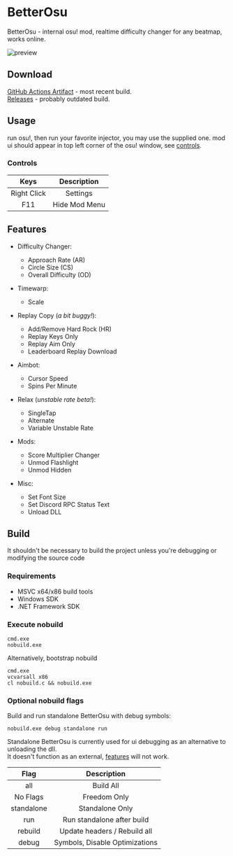 # BetterOsu

BetterOsu - internal osu! mod, realtime difficulty changer for any beatmap, works online.  

![preview](https://cdn.discordapp.com/attachments/1179510539894919299/1196456844051370075/static.png?ex=65b7b244&is=65a53d44&hm=661cf2f85dd3bcc4bd21155a40e9742f279d0dbff7a561b94b9a1841f76ea1bc&)  

## Download

[GitHub Actions Artifact](https://github.com/botsolver/bettermintosu/actions) - most recent build.  
[Releases](https://github.com/botsolver/bettermintosu/releases/latest) - probably outdated build.  

## Usage

run osu!, then run your favorite injector, you may use the supplied one.
mod ui should appear in top left corner of the osu! window, see [controls](#controls).  

### Controls

|    Keys     |   Description  |
|:-----------:|:--------------:|
| Right Click |    Settings    |
| F11         |  Hide Mod Menu |

## Features

- Difficulty Changer:
    * Approach Rate (AR)
    * Circle Size (CS)
    * Overall Difficulty (OD)

- Timewarp:
    * Scale

- Replay Copy (*a bit buggy!*):
    * Add/Remove Hard Rock (HR)
    * Replay Keys Only
    * Replay Aim Only
    * Leaderboard Replay Download

- Aimbot:
    * Cursor Speed
    * Spins Per Minute

- Relax (*unstable rate beta!*):
    * SingleTap
    * Alternate
    * Variable Unstable Rate

- Mods:
    * Score Multiplier Changer
    * Unmod Flashlight
    * Unmod Hidden

- Misc:
    * Set Font Size
    * Set Discord RPC Status Text
    * Unload DLL

## Build

It shouldn't be necessary to build the project unless you're debugging or modifying the source code  

### Requirements

* MSVC x64/x86 build tools
* Windows SDK
* .NET Framework SDK

### Execute nobuild

    cmd.exe
    nobuild.exe

Alternatively, bootstrap nobuild

    cmd.exe
    vcvarsall x86
    cl nobuild.c && nobuild.exe

### Optional nobuild flags

Build and run standalone BetterOsu with debug symbols:

    nobuild.exe debug standalone run

Standalone BetterOsu is currently used for ui debugging as an alternative to unloading the dll.  
It doesn't function as an external, [features](#features) will not work.

|    Flag     |          Description          |
|:-----------:|:-----------------------------:|
| all         | Build All                     |
| No Flags    | Freedom Only                  |
| standalone  | Standalone Only               |
| run         | Run standalone after build    |
| rebuild     | Update headers / Rebuild all  |
| debug       | Symbols, Disable Optimizations|
